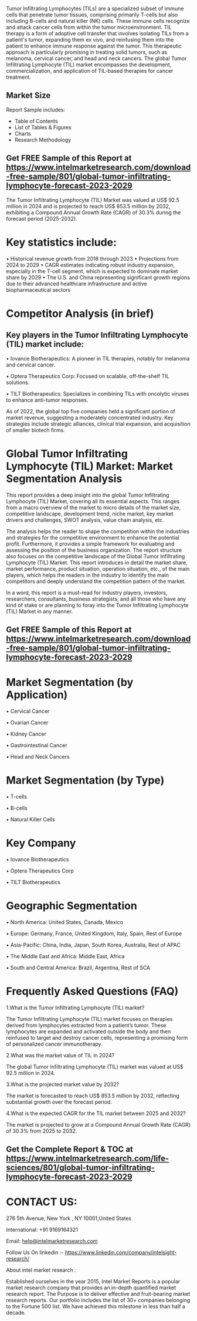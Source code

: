 
Tumor Infiltrating Lymphocytes (TILs) are a specialized subset of immune cells that penetrate tumor tissues, comprising primarily T-cells but also including B-cells and natural killer (NK) cells. These immune cells recognize and attack cancer cells from within the tumor microenvironment. TIL therapy is a form of adoptive cell transfer that involves isolating TILs from a patient's tumor, expanding them ex vivo, and reinfusing them into the patient to enhance immune response against the tumor. This therapeutic approach is particularly promising in treating solid tumors, such as melanoma, cervical cancer, and head and neck cancers. The global Tumor Infiltrating Lymphocyte (TIL) market encompasses the development, commercialization, and application of TIL-based therapies for cancer treatment.

Market Size
-
Report Sample includes:
- Table of Contents
- List of Tables & Figures
- Charts
- Research Methodology


Get FREE Sample of this Report at https://www.intelmarketresearch.com/download-free-sample/801/global-tumor-infiltrating-lymphocyte-forecast-2023-2029
-

The Tumor Infiltrating Lymphocyte (TIL) Market was valued at US$ 92.5 million in 2024 and is projected to reach US$ 853.5 million by 2032, exhibiting a Compound Annual Growth Rate (CAGR) of 30.3% during the forecast period (2025-2032).


Key statistics include:
=
•	Historical revenue growth from 2018 through 2023
•	Projections from 2024 to 2029
•	CAGR estimates indicating robust industry expansion, especially in the T-cell segment, which is expected to dominate market share by 2029
•	The U.S. and China representing significant growth regions due to their advanced healthcare infrastructure and active biopharmaceutical sectors

Competitor Analysis (in brief)
=
Key players in the Tumor Infiltrating Lymphocyte (TIL) market include:
-
•	Iovance Biotherapeutics: A pioneer in TIL therapies, notably for melanoma and cervical cancer.


•	Optera Therapeutics Corp: Focused on scalable, off-the-shelf TIL solutions.

•	TILT Biotherapeutics: Specializes in combining TILs with oncolytic viruses to enhance anti-tumor responses.

As of 2022, the global top five companies held a significant portion of market revenue, suggesting a moderately concentrated industry. Key strategies include strategic alliances, clinical trial expansion, and acquisition of smaller biotech firms.

Global Tumor Infiltrating Lymphocyte (TIL) Market: Market Segmentation Analysis
=
This report provides a deep insight into the global Tumor Infiltrating Lymphocyte (TIL) Market, covering all its essential aspects. This ranges from a macro overview of the market to micro details of the market size, competitive landscape, development trend, niche market, key market drivers and challenges, SWOT analysis, value chain analysis, etc.

The analysis helps the reader to shape the competition within the industries and strategies for the competitive environment to enhance the potential profit. Furthermore, it provides a simple framework for evaluating and assessing the position of the business organization. The report structure also focuses on the competitive landscape of the Global Tumor Infiltrating Lymphocyte (TIL) Market. This report introduces in detail the market share, market performance, product situation, operation situation, etc., of the main players, which helps the readers in the industry to identify the main competitors and deeply understand the competition pattern of the market.

In a word, this report is a must-read for industry players, investors, researchers, consultants, business strategists, and all those who have any kind of stake or are planning to foray into the Tumor Infiltrating Lymphocyte (TIL) Market in any manner.


Get FREE Sample of this Report at https://www.intelmarketresearch.com/download-free-sample/801/global-tumor-infiltrating-lymphocyte-forecast-2023-2029
-

Market Segmentation (by Application)
=
•	Cervical Cancer

•	Ovarian Cancer

•	Kidney Cancer

•	Gastrointestinal Cancer

•	Head and Neck Cancers

Market Segmentation (by Type)
=
•	T-cells

•	B-cells

•	Natural Killer Cells

Key Company
=
•	Iovance Biotherapeutics

•	Optera Therapeutics Corp

•	TILT Biotherapeutics

Geographic Segmentation
=
•	North America: United States, Canada, Mexico


•	Europe: Germany, France, United Kingdom, Italy, Spain, Rest of Europe

•	Asia-Pacific: China, India, Japan, South Korea, Australia, Rest of APAC

•	The Middle East and Africa: Middle East, Africa

•	South and Central America: Brazil, Argentina, Rest of SCA



Frequently Asked Questions (FAQ)
=
1.What is the Tumor Infiltrating Lymphocyte (TIL) market?

The Tumor Infiltrating Lymphocyte (TIL) market focuses on therapies derived from lymphocytes extracted from a patient’s tumor. These lymphocytes are expanded and activated outside the body and then reinfused to target and destroy cancer cells, representing a promising form of personalized cancer immunotherapy.

2.What was the market value of TIL in 2024?

The global Tumor Infiltrating Lymphocyte (TIL) market was valued at US$ 92.5 million in 2024.

3.What is the projected market value by 2032?

The market is forecasted to reach US$ 853.5 million by 2032, reflecting substantial growth over the forecast period.

4.What is the expected CAGR for the TIL market between 2025 and 2032?

The market is projected to grow at a Compound Annual Growth Rate (CAGR) of 30.3% from 2025 to 2032.

Get the Complete Report & TOC at https://www.intelmarketresearch.com/life-sciences/801/global-tumor-infiltrating-lymphocyte-forecast-2023-2029
-
CONTACT US:
=
276 5th Avenue, New York , NY 10001,United States

International: +91 9169164321

Email: help@intelmarketresearch.com

Follow Us On linkedin :- https://www.linkedin.com/company/intelsight-research/

About intel market research :

Established ourselves in the year 2015, Intel Market Reports is a popular market research company that provides an in-depth quantified market research report. The Purpose is to deliver effective and fruit-bearing market research reports. Our portfolio includes the list of 30+ companies belonging to the Fortune 500 list. We have achieved this milestone in less than half a decade.

